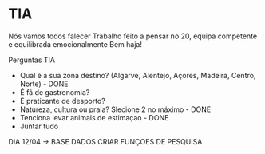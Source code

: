 # TIA
Nós vamos todos falecer
Trabalho feito a pensar no 20, equipa competente e equilibrada emocionalmente
Bem haja!

Perguntas TIA
- Qual é a sua zona destino? (Algarve, Alentejo, Açores, Madeira, Centro, Norte) - DONE
- É fã de gastronomia? 
- É praticante de desporto?
- Natureza, cultura ou praia? Slecione 2 no máximo - DONE
- Tenciona levar animais de estimaçao - DONE
- Juntar tudo


DIA 12/04 -> BASE DADOS CRIAR FUNÇOES DE PESQUISA